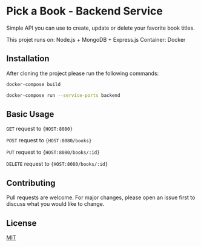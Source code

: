 # Pick a Book - Backend Service
Simple API you can use to create, update or delete your favorite book titles.

This projet runs on: Node.js + MongoDB + Express.js
Container: Docker

## Installation

After cloning the project please run the following commands:

```bash
docker-compose build
```

```bash
docker-compose run --service-ports backend
```

## Basic Usage

`GET` request to `{HOST:8080}`

`POST` request to `{HOST:8080/books}`

`PUT` request to `{HOST:8080/books/:id}`

`DELETE` request to `{HOST:8080/books/:id}`

## Contributing
Pull requests are welcome. For major changes, please open an issue first to discuss what you would like to change.

## License
[MIT](https://choosealicense.com/licenses/mit/)